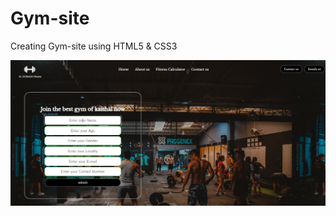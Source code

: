 # Gym-site
Creating Gym-site using HTML5 &amp; CSS3  

![alt text](https://github.com/shubhamgoel01/Gym-site/blob/main/gym1.png?raw=true)

